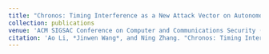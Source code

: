 ```yaml
---
title: "Chronos: Timing Interference as a New Attack Vector on Autonomous Cyber-physical Systems"
collection: publications
venue: 'ACM SIGSAC Conference on Computer and Communications Security (CCS)'
citation: 'Ao Li, *Jinwen Wang*, and Ning Zhang. "Chronos: Timing Interference as a New Attack Vector on Autonomous Cyber-physical Systems.", Proceedings of the ACM SIGSAC Conference on Computer and Communications Security (CCS), ACM SIGSAC, 2021.'
---
```

